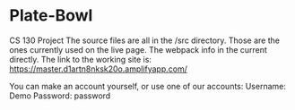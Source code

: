 # Plate-Bowl
CS 130 Project
The source files are all in the /src directory. Those are the ones currently used on the live page.
The webpack info in the current directly.
The link to the working site is:
https://master.d1artn8nksk20o.amplifyapp.com/

You can make an account yourself, or use one of our accounts:
  Username: Demo
  Password: password
